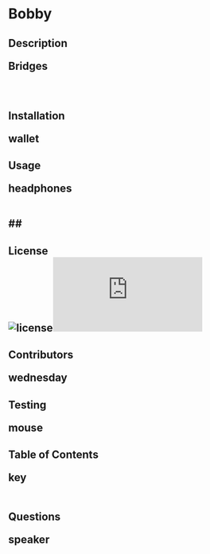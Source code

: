 ##  <h1>Bobby<br/><h2>Description <p>Bridges<p/><br/><h2>Installation <br/><p>wallet<br/><h2>Usage <br/><p>headphones</p><br/>## <h2> License <br/>![license](//img.shields.io/badge/License-Boost_1.0-lightblue.svg)![license](https://www.boost.org/LICENSE_1_0.txt)<h2>Contributors <br/><p>wednesday<br/><h2>Testing <br/><p>mouse<br/><h2>Table of Contents <br/><p>key<br/><br/><h2>Questions <br/><p>speaker